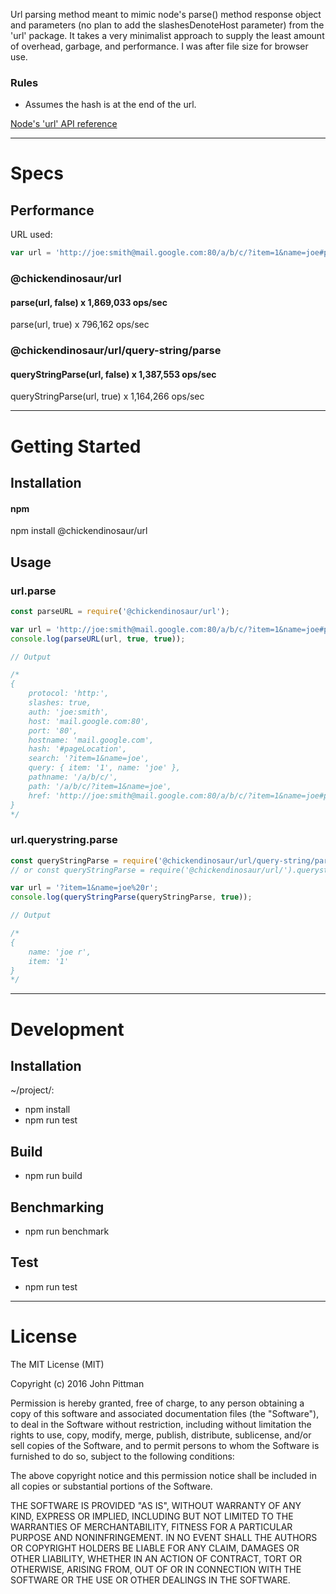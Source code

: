 Url parsing method meant to mimic node's parse() method response object and parameters (no plan to add the slashesDenoteHost parameter) from the 'url' package. It takes a very minimalist approach to supply the least amount of overhead, garbage, and performance. I was after file size for browser use.  

### Rules
* Assumes the hash is at the end of the url.

[Node's 'url' API reference](https://nodejs.org/docs/latest/api/url.html)

---  

# Specs  

## Performance  

URL used: 
```javascript
var url = 'http://joe:smith@mail.google.com:80/a/b/c/?item=1&name=joe#pageLocation';
```

### @chickendinosaur/url  
#### parse(url, false) x 1,869,033 ops/sec  
parse(url, true) x 796,162 ops/sec  

### @chickendinosaur/url/query-string/parse  
#### queryStringParse(url, false) x 1,387,553 ops/sec  
queryStringParse(url, true) x 1,164,266 ops/sec  

---  

# Getting Started  

## Installation

#### npm  

npm install @chickendinosaur/url

## Usage

### url.parse

```javascript
const parseURL = require('@chickendinosaur/url');

var url = 'http://joe:smith@mail.google.com:80/a/b/c/?item=1&name=joe#pageLocation';
console.log(parseURL(url, true, true));

// Output

/*
{
	protocol: 'http:',
	slashes: true,
	auth: 'joe:smith',
	host: 'mail.google.com:80',
	port: '80',
	hostname: 'mail.google.com',
	hash: '#pageLocation',
	search: '?item=1&name=joe',
	query: { item: '1', name: 'joe' },
	pathname: '/a/b/c/',
	path: '/a/b/c/?item=1&name=joe',
	href: 'http://joe:smith@mail.google.com:80/a/b/c/?item=1&name=joe#pageLocation'
}
*/
```
### url.querystring.parse

```javascript
const queryStringParse = require('@chickendinosaur/url/query-string/parse');
// or const queryStringParse = require('@chickendinosaur/url/').querystring.parse;

var url = '?item=1&name=joe%20r';
console.log(queryStringParse(queryStringParse, true));

// Output

/*
{
	name: 'joe r',
	item: '1'
}
*/
```

---  

# Development  

## Installation  

~/project/:

* npm install
* npm run test

## Build  

* npm run build

## Benchmarking  

* npm run benchmark

## Test  

* npm run test

---  

# License  

The MIT License (MIT)

Copyright (c) 2016 John Pittman

Permission is hereby granted, free of charge, to any person obtaining a copy
of this software and associated documentation files (the "Software"), to deal
in the Software without restriction, including without limitation the rights
to use, copy, modify, merge, publish, distribute, sublicense, and/or sell
copies of the Software, and to permit persons to whom the Software is
furnished to do so, subject to the following conditions:

The above copyright notice and this permission notice shall be included in all
copies or substantial portions of the Software.

THE SOFTWARE IS PROVIDED "AS IS", WITHOUT WARRANTY OF ANY KIND, EXPRESS OR
IMPLIED, INCLUDING BUT NOT LIMITED TO THE WARRANTIES OF MERCHANTABILITY,
FITNESS FOR A PARTICULAR PURPOSE AND NONINFRINGEMENT. IN NO EVENT SHALL THE
AUTHORS OR COPYRIGHT HOLDERS BE LIABLE FOR ANY CLAIM, DAMAGES OR OTHER
LIABILITY, WHETHER IN AN ACTION OF CONTRACT, TORT OR OTHERWISE, ARISING FROM,
OUT OF OR IN CONNECTION WITH THE SOFTWARE OR THE USE OR OTHER DEALINGS IN THE
SOFTWARE.
